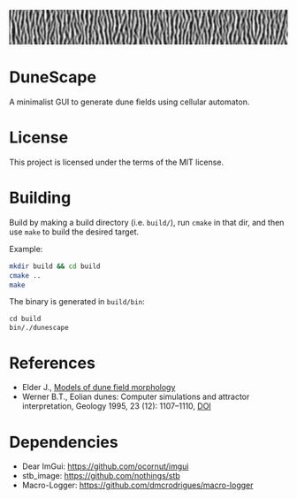 ![banner](doc/pics/banner.png)

# DuneScape
A minimalist GUI to generate dune fields using cellular automaton.

# License

This project is licensed under the terms of the MIT license.

# Building

Build by making a build directory (i.e. `build/`), run `cmake` in that dir, and then use `make` to build the desired target.

Example:
``` bash
mkdir build && cd build
cmake ..
make
```
The binary is generated in `build/bin`: 
```
cd build
bin/./dunescape
```

# References
- Elder J., [Models of dune field morphology](https://smallpond.ca/jim/sand/dunefieldMorphology/index.html)
- Werner B.T., Eolian dunes: Computer simulations and attractor interpretation, Geology 1995, 23 (12): 1107–1110, [DOI](https://doi.org/10.1130/0091-7613(1995)023<1107:EDCSAA>2.3.CO;2)

# Dependencies
- Dear ImGui: https://github.com/ocornut/imgui
- stb_image: https://github.com/nothings/stb
- Macro-Logger: https://github.com/dmcrodrigues/macro-logger
